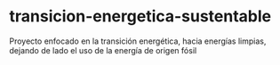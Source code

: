 # transicion-energetica-sustentable
Proyecto enfocado en la transición energética, hacia energías limpias, dejando de lado el uso de la energía de origen fósil
